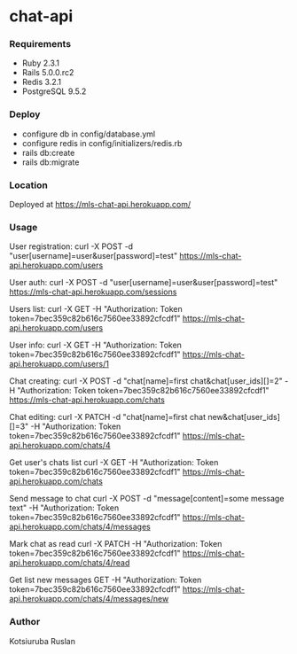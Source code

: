 # chat-api

### Requirements
  * Ruby 2.3.1
  * Rails 5.0.0.rc2
  * Redis 3.2.1
  * PostgreSQL 9.5.2

### Deploy
  * configure db in config/database.yml
  * configure redis in config/initializers/redis.rb
  * rails db:create
  * rails db:migrate


### Location
  Deployed at https://mls-chat-api.herokuapp.com/

### Usage
  User registration:
  curl -X POST -d "user[username]=user&user[password]=test" https://mls-chat-api.herokuapp.com/users

  User auth:
  curl -X POST -d "user[username]=user&user[password]=test" https://mls-chat-api.herokuapp.com/sessions

  Users list:
  curl -X GET -H "Authorization: Token token=7bec359c82b616c7560ee33892cfcdf1" https://mls-chat-api.herokuapp.com/users

  User info:
  curl -X GET -H "Authorization: Token token=7bec359c82b616c7560ee33892cfcdf1" https://mls-chat-api.herokuapp.com/users/1

  Chat creating:
  curl -X POST -d "chat[name]=first chat&chat[user_ids][]=2" -H "Authorization: Token token=7bec359c82b616c7560ee33892cfcdf1" https://mls-chat-api.herokuapp.com/chats

  Chat editing:
  curl -X PATCH -d "chat[name]=first chat new&chat[user_ids][]=3" -H "Authorization: Token token=7bec359c82b616c7560ee33892cfcdf1" https://mls-chat-api.herokuapp.com/chats/4

  Get user's chats list
  curl -X GET -H "Authorization: Token token=7bec359c82b616c7560ee33892cfcdf1" https://mls-chat-api.herokuapp.com/chats

  Send message to chat
  curl -X POST -d "message[content]=some message text" -H "Authorization: Token token=7bec359c82b616c7560ee33892cfcdf1" https://mls-chat-api.herokuapp.com/chats/4/messages

  Mark chat as read
  curl -X PATCH -H "Authorization: Token token=7bec359c82b616c7560ee33892cfcdf1" https://mls-chat-api.herokuapp.com/chats/4/read

  Get list new messages
  GET -H "Authorization: Token token=7bec359c82b616c7560ee33892cfcdf1" https://mls-chat-api.herokuapp.com/chats/4/messages/new

  ### Author
  Kotsiuruba Ruslan
